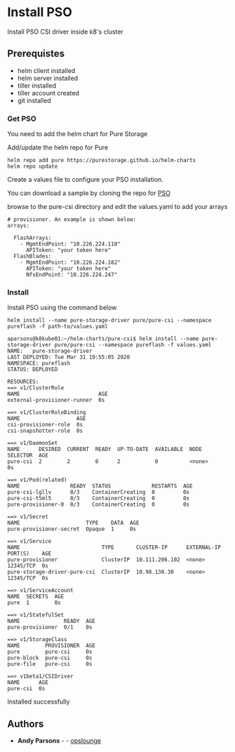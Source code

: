 # Install PSO 

Install PSO CSI driver inside k8's cluster

## Prerequistes

- helm client installed
- helm server installed
- tiller installed
- tiller account created
- git installed

### Get PSO

You need to add the helm chart for Pure Storage

Add/update the helm repo for Pure
 
```
helm repo add pure https://purestorage.github.io/helm-charts
helm repo update
```


Create a values file to configure your PSO installation. 

You can download a sample by cloning the repo for [PSO](https://github.com/purestorage/helm-charts)

browse to the pure-csi directory and edit the values.yaml to add your arrays


```
# provisioner. An example is shown below:
arrays:

  FlashArrays:
    - MgmtEndPoint: "10.226.224.110"
      APIToken: "your token here"
  FlashBlades:
    - MgmtEndPoint: "10.226.224.182"
      APIToken: "your token here"
      NfsEndPoint: "10.226.224.247"
```

### Install
Install PSO using the command below

```
helm install --name pure-storage-driver pure/pure-csi --namespace pureflash -f path-to/values.yaml
```

```
aparsons@k8kube01:~/helm-charts/pure-csi$ helm install --name pure-storage-driver pure/pure-csi --namespace pureflash -f values.yaml
NAME:   pure-storage-driver
LAST DEPLOYED: Tue Mar 31 19:55:05 2020
NAMESPACE: pureflash
STATUS: DEPLOYED

RESOURCES:
==> v1/ClusterRole
NAME                         AGE
external-provisioner-runner  0s

==> v1/ClusterRoleBinding
NAME                  AGE
csi-provisioner-role  0s
csi-snapshotter-role  0s

==> v1/DaemonSet
NAME      DESIRED  CURRENT  READY  UP-TO-DATE  AVAILABLE  NODE SELECTOR  AGE
pure-csi  2        2        0      2           0          <none>         0s

==> v1/Pod(related)
NAME                READY  STATUS             RESTARTS  AGE
pure-csi-lgllv      0/3    ContainerCreating  0         0s
pure-csi-t5ml5      0/3    ContainerCreating  0         0s
pure-provisioner-0  0/3    ContainerCreating  0         0s

==> v1/Secret
NAME                     TYPE    DATA  AGE
pure-provisioner-secret  Opaque  1     0s

==> v1/Service
NAME                          TYPE       CLUSTER-IP      EXTERNAL-IP  PORT(S)    AGE
pure-provisioner              ClusterIP  10.111.206.102  <none>       12345/TCP  0s
pure-storage-driver-pure-csi  ClusterIP  10.98.130.30    <none>       12345/TCP  0s

==> v1/ServiceAccount
NAME  SECRETS  AGE
pure  1        0s

==> v1/StatefulSet
NAME              READY  AGE
pure-provisioner  0/1    0s

==> v1/StorageClass
NAME        PROVISIONER  AGE
pure        pure-csi     0s
pure-block  pure-csi     0s
pure-file   pure-csi     0s

==> v1beta1/CSIDriver
NAME      AGE
pure-csi  0s
```

Installed successfully


## Authors

* **Andy Parsons** - - [opslounge](https://github.com/opslounge)
